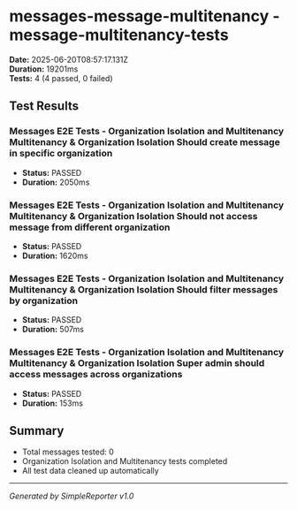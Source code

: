 # messages-message-multitenancy - message-multitenancy-tests

**Date:** 2025-06-20T08:57:17.131Z  
**Duration:** 19201ms  
**Tests:** 4 (4 passed, 0 failed)

## Test Results


### Messages E2E Tests - Organization Isolation and Multitenancy Multitenancy & Organization Isolation Should create message in specific organization
- **Status:** PASSED
- **Duration:** 2050ms



### Messages E2E Tests - Organization Isolation and Multitenancy Multitenancy & Organization Isolation Should not access message from different organization
- **Status:** PASSED
- **Duration:** 1620ms



### Messages E2E Tests - Organization Isolation and Multitenancy Multitenancy & Organization Isolation Should filter messages by organization
- **Status:** PASSED
- **Duration:** 507ms



### Messages E2E Tests - Organization Isolation and Multitenancy Multitenancy & Organization Isolation Super admin should access messages across organizations
- **Status:** PASSED
- **Duration:** 153ms



## Summary

- Total messages tested: 0
- Organization Isolation and Multitenancy tests completed
- All test data cleaned up automatically

---
*Generated by SimpleReporter v1.0*

